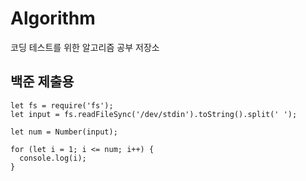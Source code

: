# Algorithm
코딩 테스트를 위한 알고리즘 공부 저장소

## 백준 제출용

```
let fs = require('fs');
let input = fs.readFileSync('/dev/stdin').toString().split(' ');

let num = Number(input);

for (let i = 1; i <= num; i++) {
  console.log(i);
}
```

